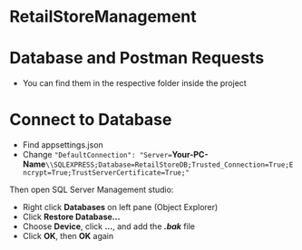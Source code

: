 # RetailStoreManagement

# Database and Postman Requests
- You can find them in the respective folder inside the project

# Connect to Database
- Find appsettings.json
- Change `"DefaultConnection": "Server=`**Your-PC-Name**`\\SQLEXPRESS;Database=RetailStoreDB;Trusted_Connection=True;Encrypt=True;TrustServerCertificate=True;"`

Then open SQL Server Management studio:
- Right click **Databases** on left pane (Object Explorer)
- Click **Restore Database...**
- Choose **Device**, click **...**, and add the **_.bak_** file
- Click **OK**, then **OK** again
